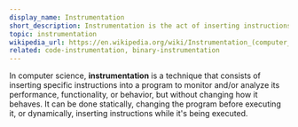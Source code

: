 ```yaml
---
display_name: Instrumentation
short_description: Instrumentation is the act of inserting instructions into software to analyze it without changing its overall behavior.
topic: instrumentation
wikipedia_url: https://en.wikipedia.org/wiki/Instrumentation_(computer_programming)
related: code-instrumentation, binary-instrumentation
---
```

In computer science, **instrumentation** is a technique that consists of inserting specific instructions into a program to monitor and/or analyze its performance, functionality, or behavior, but without changing how it behaves.
It can be done statically, changing the program before executing it, or dynamically, inserting instructions while it's being executed.
